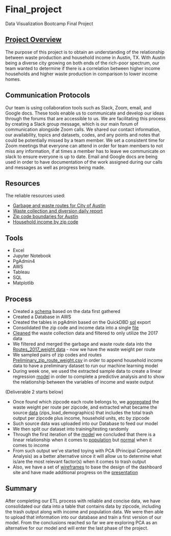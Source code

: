 # Final_project
Data Visualization Bootcamp Final Project


## [Project Overview](https://docs.google.com/presentation/d/1ff6geuibB3INIdmVZ1MCOf6o9UUcdfSww27aJYee5uw/edit#slide=id.gd7b3277579_0_96)
The purpose of this project is to obtain an understanding of the relationship between waste production and household income in Austin, TX. With Austin being a diverse city  growing on both ends of the rich-poor spectrum, our team wanted to determine if there is a correlation between higher income households and higher waste production in comparison to lower income homes.

## Communication Protocols 
Our team is using collaboration tools such as Slack, Zoom, email, and Google docs. These tools enable us to communicate and develop our ideas through the forums that are accessible to us. We are facilitating this process by creating a Slack group message, which is our main forum of communication alongside Zoom calls. We shared our contact information, our availability, topics and datasets, codes, and any points and notes that could be potentially missed by a team member. We set a consistent time for Zoom meetings that everyone can attend in order for team members to not miss any information, if at times a member has to leave we communicate on slack to ensure everyone is up to date. Email and Google docs are being used in order to have documentation of the work assigned during our calls and messages as well as progress being made. 

## Resources
The reliable resources used:
- [Garbage and waste routes for City of Austin](https://data.austintexas.gov/Locations-and-Maps/Garbage-Routes/azhh-4hg8)
- [Waste collection and diversion daily report](https://data.austintexas.gov/Utilities-and-City-Services/Waste-Collection-Diversion-Report-daily-/mbnu-4wq9) 
- [Zip code boundaries for Austin](https://public.opendatasoft.com/explore/dataset/us-zip-code-latitude-and-longitude/export/?refine.state=TX&q=Austin)
- [Household income by zip code](https://www.austintexas.gov/page/demographic-data)

## Tools
- Excel
- Jupyter Notebook
- PgAdmin4
- AWS 
- Tableau
- SQL
- Matplotlib


## Process
- Created a [schema](https://github.com/TheLittlePrincess/Final_project/blob/main/screenshots/Initial_ETL.png) based on the data first gathered
- Created a Database  in AWS
- Created the tables in pgAdmin based on the QuickDBD [sql](https://github.com/TheLittlePrincess/Final_project/blob/main/Initial_ETL.sql) export
- Consolidated the zip code and income data into a single [file](https://github.com/TheLittlePrincess/Final_project/blob/main/full_zip_codes.csv)
- [Cleaned](https://github.com/TheLittlePrincess/Final_project/blob/main/waste_data_etl.ipynb) the waste collection data and filtered to only utilize the 2017 data
- We filtered and merged the garbage and waste route data into the [Routes_2017_weight data](https://github.com/TheLittlePrincess/Final_project/blob/main/routes_2017_weight.csv)  - now we have the waste weight per route
- We sampled pairs of zip codes and routes [Preliminary_zip_route_weight.csv](https://github.com/TheLittlePrincess/Final_project/blob/main/old_files/Preliminary_zip_route_weight.csv) in order to append household income data to have a preliminary dataset to run our machine learning model
- During week one, we used the extracted sample data to create a linear regression [model](https://github.com/TheLittlePrincess/Final_project/blob/main/old_files/ML_rough_model.ipynb) in order to complete a predictive analysis and to show the relationship between the variables of income and waste output 

(Deliverable 2 starts below)

- Once found which zipcode each route belongs to, we [aggregated](https://github.com/TheLittlePrincess/Final_project/blob/main/routes_with_zips_joined_loads_dem.ipynb) the waste weight per route per zipcode, and extracted what became the source [data](https://github.com/TheLittlePrincess/Final_project/blob/main/zips_load_demographics.csv) (zips_load_demographics) that includes the total trash output per zipcode plus income, household units, etc by zipcode
- Such source data was uploaded into our Database to feed our model
- We then split our dataset into training/testing randomly
- Through the first iteration of the  [model](https://github.com/TheLittlePrincess/Final_project/blob/main/ML_rough_model_Week2.ipynb) we concluded that there is a linear relationship when it comes to [population](https://github.com/TheLittlePrincess/Final_project/blob/main/Trash%20output%20vs%20Population.png) but [normal](https://github.com/TheLittlePrincess/Final_project/blob/main/Trash%20output%20vs%20Median%20income.png) when it comes to income
- From such output we’ve started toying with PCA (Principal Component Analysis) as a better alternative since it will allow us to determine what is/are the most relevant factor(s) when it comes to trash output 
- Also, we have a set of [wireframes](https://github.com/TheLittlePrincess/Final_project/tree/main/Wireframes) to base the design of the dashboard site and have made additional progress on the [presentation](https://docs.google.com/presentation/d/1ff6geuibB3INIdmVZ1MCOf6o9UUcdfSww27aJYee5uw/edit#slide=id.gd7b3277579_0_3643) 

## Summary
After completing our ETL process with reliable and concise data, we have consolidated our data into a table that contains data by zipcode, including the trash output along with income and population data. We were then able to upload that information into our database and train a first version of our model. 
From the conclusions reached so far we are exploring PCA as an alternative for our model and will enter the last phase of the project. 
